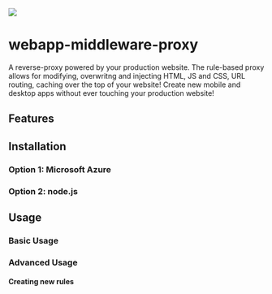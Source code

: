 ![](http://i.imgur.com/GKYGYp1.png)

# webapp-middleware-proxy

A reverse-proxy powered by your production website. The rule-based proxy allows for modifying, overwritng and injecting HTML, JS and CSS, URL routing, caching over the top of your website! Create new mobile and desktop apps without ever touching your production website!

## Features

## Installation
### Option 1: Microsoft Azure
### Option 2: node.js

## Usage
### Basic Usage
### Advanced Usage
#### Creating new rules


